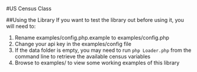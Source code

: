 #US Census Class

##Using the Library
If you want to test the library out before using it, you will need to:

1. Rename examples/config.php.example to examples/config.php
2. Change your api key in the examples/config file
3. If the data folder is empty, you may need to run `php Loader.php` from the command line to retrieve the available census variables
4. Browse to examples/ to view some working examples of this library